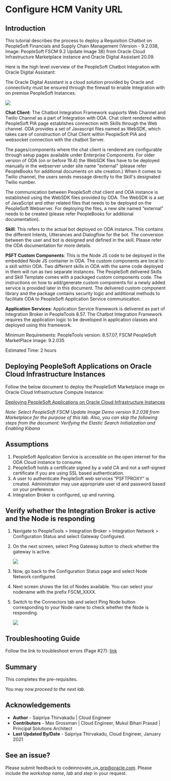 # Configure HCM Vanity URL

## **Introduction**

This tutorial describes the process to deploy a Requisition Chatbot on PeopleSoft Financials and Supply Chain Management (Version - 9.2.038, Image: PeopleSoft FSCM 9.2 Update Image 38)  from Oracle Cloud Infrastructure Marketplace instance and Oracle Digital Assistant 20.09. 

Here is the high level overview of the PeopleSoft Chatbot Integration with Oracle Digital Assistant:

The Oracle Digital Assistant is a cloud solution provided by Oracle and connectivity must be ensured through the firewall to enable Integration with on premise PeopleSoft Instances.

![](images/arch.png " ")

**Chat Client**: The Chatbot Integration Framework supports Web Channel and Twilio Channel as a part of Integration with ODA. Chat client rendered within PeopleSoft PIA page establishes connection with Skills through the Web channel. ODA provides a set of Javascript files named as WebSDK, which takes care of construction of Chat Client within PeopleSoft PIA and websocket connection with the chatbot Server. 

The pages/components where the chat client is rendered are configurable through setup pages available under Enterprise Components. For older version of ODA (on or before 19.4) the WebSDK files have to be deployed manually in the webserver under site name "external" (please refer PeopleBooks for additional documents on site creation.) When it comes to Twilio channel, the users sends message directly to the Skill's designated Twilio number.

The communication between PeopleSoft chat client and ODA instance is established using the WebSDK files provided by ODA. The WebSDK is a set of JavaScript and other related files that needs to be deployed on the PeopleSoft Webserver. For deploying the files, a new site named “external” needs to be created (please refer PeopleBooks for additional documentation).

**Skill**: This refers to the actual bot deployed on ODA instance. This contains the different Intents, Utterances and Dialogflow for the bot. The conversion between the user and bot is designed and defined in the skill. Please refer the ODA documentation for more details.

**PSFT Custom Components**: This is the Node JS code to be deployed in the embedded Node JS container in ODA. The custom components are local to a skill within ODA. Two different skills in ODA with the same code deployed in them will run as two separate instances. The PeopleSoft delivered Skills and Skill Template comes with a packaged custom components code. The instructions on how to add/generate custom components for a newly added service is provided later in this document. The delivered custom component library and the package contains security logic and additional methods to facilitate ODA to PeopleSoft Application Service communication.

**Application Services**: Application Service framework is delivered as part of Integration Broker in PeopleTools 8.57. The Chatbot Integration Framework requires the application logic to be developed in application classes and deployed using this framework.

Minimum Requirements: PeopleTools version: 8.57.07, FSCM PeopleSoft MarketPlace image: 9.2.035 

Estimated Time: 2 hours

## **Deploying PeopleSoft Applications on Oracle Cloud Infrastructure Instances**

Follow the below document to deploy the PeopleSoft Marketplace image on Oracle Cloud Infrastructure Compute Instance:

[Deploying PeopleSoft Applications on Oracle Cloud Infrastructure Instances](https://www.oracle.com/webfolder/technetwork/tutorials/obe/cloud/compute-iaas/deploy\_psft\_app\_marketplace\_oci/deploy-psft-marketplace-oracle-cloud-infrastructure.html#overview)

*Note: Select PeopleSoft FSCM Update Image Demo version 9.2.038 from Marketplace for the purpose of this lab. Also, you can skip the following steps from the document: Verifying the Elastic Search Initialization and Enabling Kibana*

## **Assumptions**

1. PeopleSoft Application Service is accessible on the open internet for the ODA Cloud instance to consume.
2. PeopleSoft holds a certificate signed by a valid CA and not a self-signed certificate if you are using SSL based authentication.
3. A user to authenticate PeopleSoft web services “PSFTPROXY” is created. Administrator may use appropriate user id and password based on your preference.
4. Integration Broker is configured, up and running.

## **Verify whether the Integration Broker is active and the Node is responding**

1. Navigate to PeopleTools > Integration Broker > Integration Network > Configuration Status and select Gateway Configured.

2. On the next screen, select Ping Gateway button to check whether the gateway is active.

    ![](images/gateway.png " ")

3. Now, go back to the Configuration Status page and select Node Network configured.

4. Next screen shows the list of Nodes available. You can select your nodename with the prefix FSCM_XXXX.

5. Switch to the Connectors tab and select Ping Node button corresponding to your Node name to check whether the Node is responding.

    ![](images/nodeactive.png " ")

## **Troubleshooting Guide**

Follow the link to troubleshoot errors (Page #27): [link](./PeopleSoftChatBot_Install_Guide_for_ODA_version_19.10_and_above.pdf)

## **Summary**

This completes the pre-requisites. 

You may now *proceed to the next lab*.

## **Acknowledgements**

 - **Author** -  Saipriya Thirvakadu | Cloud Engineer 
 - **Contributors** - Max Grossman | Cloud Engineer, Mukul Bihari Prasad | Principal Solutions Architect
 - **Last Updated By/Date** - Saipriya Thirvakadu, Cloud Engineer, January 2021

## See an issue?
Please submit feedback to codeinnovate\_us\_grp@oracle.com. Please include the *workshop name*, *lab* and *step* in your request.  